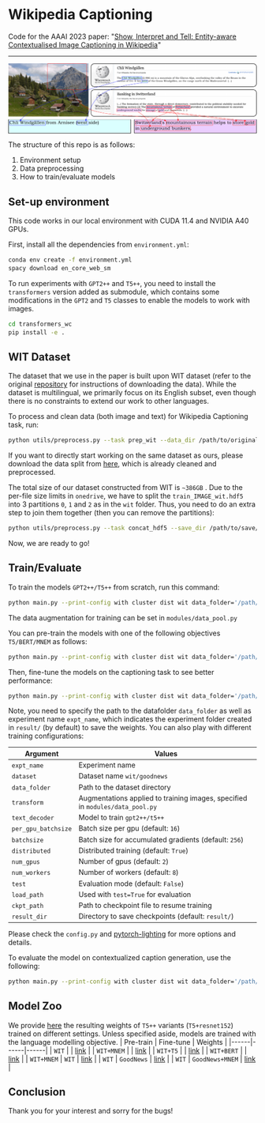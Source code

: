 # Wikipedia Captioning

Code for the AAAI 2023 paper: "[Show, Interpret and Tell: Entity-aware Contextualised Image Captioning in Wikipedia](https://arxiv.org/abs/2209.10474)"

---
<p align="center">
  <img align="middle" src="./assets/teaser.png" alt="Wikipedia Captioning"/>
</p>

The structure of this repo is as follows:

1. Environment setup 
2. Data preprocessing 
3. How to train/evaluate models

## Set-up environment
This code works in our local environment with CUDA 11.4 and NVIDIA A40 GPUs.

First, install all the dependencies from `environment.yml`:

```bash
conda env create -f environment.yml
spacy download en_core_web_sm
```

To run experiments with `GPT2++` and `T5++`, you need to install the `transformers` version added as submodule, which contains some modifications in the `GPT2` and `T5` classes to enable the models to work with images.
```bash
cd transformers_wc
pip install -e .
```

## WIT Dataset
The dataset that we use in the paper is built upon WIT dataset (refer to the original [repository](https://github.com/google-research-datasets/wit) for instructions of downloading the data). While the dataset is multilingual, we primarily focus on its English subset, even though there is no constraints to extend our work to other languages.

To process and clean data (both image and text) for Wikipedia Captioning task, run:
```bash
python utils/preprocess.py --task prep_wit --data_dir /path/to/original/data/ --save_dir /path/to/save/data/
```
If you want to directly start working on the same dataset as ours, please download the data split from [here](https://cvcuab-my.sharepoint.com/:f:/g/personal/knguyen_cvc_uab_cat/Er_nNnUqoidBk2ETpLO0AI0BVYYC6vAx3xO8fnAL6-LtrA?e=OB8Sie), which is already cleaned and preprocessed.

The total size of our dataset constructed from WIT is `~386GB` . Due to the per-file size limits in `onedrive`, we have to split the `train_IMAGE_wit.hdf5` into 3 partitions `0`, `1` and `2` as in the `wit` folder. Thus, you need to do an extra step to join them together (then you can remove the partitions):
```bash
python utils/preprocess.py --task concat_hdf5 --save_dir /path/to/save/data/
```
Now, we are ready to go!

## Train/Evaluate

To train the models `GPT2++/T5++` from scratch, run this command:
```bash
python main.py --print-config with cluster dist wit data_folder='/path/to/the/data' t5pp expt_name="t5pp_wit"
```
The data augmentation for training can be set in `modules/data_pool.py`

You can pre-train the models with one of the following objectives `T5/BERT/MNEM` as follows:
```bash
python main.py --print-config with cluster dist wit data_folder='/path/to/the/data' t5pp pt_objective='MNEM' expt_name="t5pp_pt_mnem_wit"
```
Then, fine-tune the models on the captioning task to see better performance:
```bash
python main.py --print-config with cluster dist wit data_folder='/path/to/the/data' t5pp load_path='/path/to/pretrained/weights' expt_name="t5pp_pt_mnem_wit_ft_wit"
```

Note, you need to specify the path to the datafolder `data_folder` as well as experiment name `expt_name`, which indicates the experiment folder created in `result/` (by default) to save the weights. You can also play with different training configurations:

| Argument | Values |
|------|------|
| `expt_name` | Experiment name |
| `dataset` | Dataset name `wit/goodnews` |
| `data_folder` | Path to the dataset directory |
| `transform` | Augmentations applied to training images, specified in `modules/data_pool.py` |
| `text_decoder` | Model to train `gpt2++/t5++` |
| `per_gpu_batchsize` | Batch size per gpu (default: `16`) |
| `batchsize` | Batch size for accumulated gradients (default: `256`) |
| `distributed` | Distributed training (default: `True`) |
| `num_gpus` | Number of gpus (default: `2`) |
| `num_workers` | Number of workers (default: `8`) |
| `test` | Evaluation mode (default: `False`) |
| `load_path` | Used with `test=True` for evaluation |
| `ckpt_path` | Path to checkpoint file to resume training |
| `result_dir` | Directory to save checkpoints (default: `result/`)|

Please check the `config.py` and [pytorch-lighting](https://pytorch-lightning.readthedocs.io/en/1.5.10/common/trainer.html#trainer-flags) for more options and details. 

To evaluate the model on contextualized caption generation, use the following:
```bash
python main.py --print-config with cluster dist wit data_folder='/path/to/the/data' t5pp caption_eval expt_name="expt_name_eval" load_path="/path/to/model/weights"
```

## Model Zoo
We provide [here](https://cvcuab-my.sharepoint.com/:f:/g/personal/knguyen_cvc_uab_cat/Eh1TL57nukdDmbd8PAGIdzUBgx5XuVFfICWoJbdNJL8J2w) the resulting weights of `T5++` variants (`T5+resnet152`) trained on different settings. Unless specified aside, models are trained with the language modelling objective.
| Pre-train | Fine-tune | Weights |
|------|------|------|
| `WIT` |  | [link](https://cvcuab-my.sharepoint.com/:f:/g/personal/knguyen_cvc_uab_cat/EtULUlYp8vZHve-7r7HvyLsBZv88xPAGV_cNTIYpGuJyJw?e=gtFgdn) |
| `WIT+MNEM` |  | [link](https://cvcuab-my.sharepoint.com/:f:/g/personal/knguyen_cvc_uab_cat/EgwpXGudCfFPmBQNjTmqLPsB_t3Nq3ihSlqzHHbNhqa5fA?e=D7Cbqk) |
| `WIT+T5` |  | [link]() |
| `WIT+BERT` |  | [link]() |
| `WIT+MNEM` | `WIT` | [link](https://cvcuab-my.sharepoint.com/:f:/g/personal/knguyen_cvc_uab_cat/Ejj2AluQC-tPjqHiF_g-TNwBoJznuGPiGpRhE-uDZjvuyw?e=2TXF1l) |
| `WIT` | `GoodNews` | [link](https://cvcuab-my.sharepoint.com/:f:/g/personal/knguyen_cvc_uab_cat/EhZKCPND7tFOjceC9IvrsyoBWR-_2Fih25RxGlhs5xgZNg?e=AxSDzF) |
| `WIT` | `GoodNews+MNEM` | [link](https://cvcuab-my.sharepoint.com/:f:/g/personal/knguyen_cvc_uab_cat/Ep2W_2JeY2hNi19CvkkiPhcBFGgyFM8QlYt1bc0Uwv9pdw?e=fXuduh) |

## Conclusion
Thank you for your interest and sorry for the bugs!

